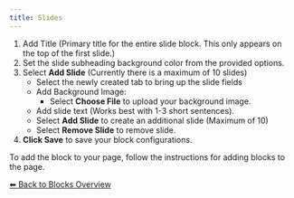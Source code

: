```yaml
---
title: Slides
---
```


1. Add Title (Primary title for the entire slide block. This only appears on the top of the first slide.)
2. Set the slide subheading background color from the provided options.
3. Select **Add Slide** (Currently there is a maximum of 10 slides)
   - Select the newly created tab to bring up the slide fields
   - Add Background Image:
     - Select **Choose File** to upload your background image.
   - Add slide text (Works best with 1-3 short sentences).
   - Select **Add Slide** to create an additional slide (Maximum of 10)
   - Select **Remove Slide** to remove slide.
4. **Click Save** to save your block configurations.

To add the block to your page, follow the instructions for adding blocks to the page.

[⬅︎ Back to Blocks Overview](/Style-Templates/blocks/general)
